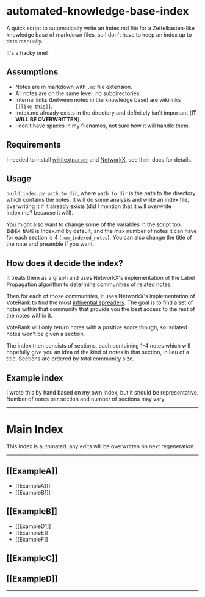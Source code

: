 # automated-knowledge-base-index

A quick script to automatically write an Index.md file for a Zettelkasten-like knowledge base of markdown files, so I don't have to keep an index up to date manually.

It's a hacky one!

## Assumptions

- Notes are in markdown with `.md` file extension.
- All notes are on the same level, no subdirectories.
- Internal links (between notes in the knowledge base) are wikilinks `[[like this]]`.
- Index.md already exists in the directory and definitely isn't important (**IT WILL BE OVERWRITTEN**).
- I don't have spaces in my filenames, not sure how it will handle them.

## Requirements

I needed to install [wikitextparser](https://pypi.org/project/wikitextparser/#installation) and [NetworkX](https://networkx.org/documentation/stable/install.html), see their docs for details.

## Usage

`build_index.py path_to_dir`, where `path_to_dir` is the path to the directory which contains the notes. It will do some analysis and write an index file, overwriting it if it already exists (did I mention that it will overwrite Index.md? because it will).

You might also want to change some of the variables in the script too. `INDEX_NAME` is Index.md by default, and the max number of notes it can have for each section is 4 (`num_indexed_notes`). You can also change the title of the note and preamble if you want.

## How does it decide the index?

It treats them as a graph and uses NetworkX's implementation of the Label Propagation algorithm to determine communities of related notes.

Then for each of those communities, it uses NetworkX's implementation of VoteRank to find the most [influential spreaders](https://www.nature.com/articles/srep27823). The goal is to find a set of notes within that community that provide you the best access to the rest of the notes within it.

VoteRank will only return notes with a positive score though, so isolated notes won't be given a section.

The index then consists of sections, each containing 1-4 notes which will hopefully give you an idea of the kind of notes in that section, in lieu of a title. Sections are ordered by total community size.

## Example index

I wrote this by hand based on my own index, but it should be representative. Number of notes per section and number of sections may vary.

---

# Main Index

This index is automated, any edits will be overwritten on next regeneration.

---

## [[ExampleA]]
- [[ExampleA1]]
- [[ExampleB1]]

## [[ExampleB]]
- [[ExampleD1]]
- [[ExampleE]]
- [[ExampleF]]

## [[ExampleC]]

## [[ExampleD]]

---